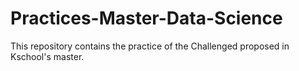 # Practices-Master-Data-Science
This repository contains the practice of the Challenged proposed in Kschool's master.
